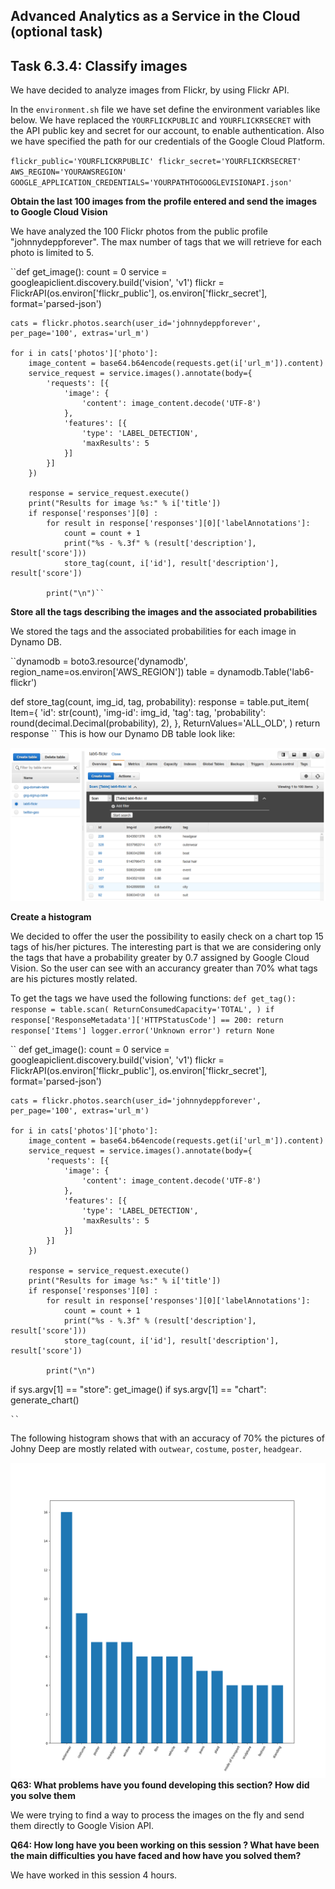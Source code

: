 ## Advanced Analytics as a Service in the Cloud (optional task) ##

## Task 6.3.4: Classify images ##

We have decided to analyze images from Flickr, by using Flickr API.

In the `environment.sh` file we have set define the environment variables like below.
We have replaced the `YOURFLICKPUBLIC` and `YOURFLICKRSECRET` with the API public key and secret for our account, to enable authentication.
Also we have specified the path for our credentials of the Google Cloud Platform.

``flickr_public='YOURFLICKRPUBLIC'
flickr_secret='YOURFLICKRSECRET'
AWS_REGION='YOURAWSREGION'
GOOGLE_APPLICATION_CREDENTIALS='YOURPATHTOGOOGLEVISIONAPI.json'``


**Obtain the last 100 images from the profile entered and send the images to Google Cloud Vision**

We have analyzed the 100 Flickr photos from the public profile "johnnydeppforever". The max number of tags that we will retrieve for each
photo is limited to 5.

``def get_image():
    count = 0
    service = googleapiclient.discovery.build('vision', 'v1')
    flickr = FlickrAPI(os.environ['flickr_public'], os.environ['flickr_secret'], format='parsed-json')

    cats = flickr.photos.search(user_id='johnnydeppforever', per_page='100', extras='url_m')

    for i in cats['photos']['photo']:
        image_content = base64.b64encode(requests.get(i['url_m']).content)
        service_request = service.images().annotate(body={
            'requests': [{
                'image': {
                    'content': image_content.decode('UTF-8')
                },
                'features': [{
                    'type': 'LABEL_DETECTION',
                    'maxResults': 5
                }]
            }]
        })

        response = service_request.execute()
        print("Results for image %s:" % i['title'])
        if response['responses'][0] :
            for result in response['responses'][0]['labelAnnotations']:
                count = count + 1
                print("%s - %.3f" % (result['description'], result['score']))
                store_tag(count, i['id'], result['description'], result['score'])

            print("\n")``

**Store all the tags describing the images and the associated probabilities**

We stored the tags and the associated probabilities for each image in Dynamo DB.

``dynamodb = boto3.resource('dynamodb', region_name=os.environ['AWS_REGION'])
table = dynamodb.Table('lab6-flickr')

def store_tag(count, img_id, tag, probability):
    response = table.put_item(
        Item={
            'id': str(count),
            'img-id': img_id,
            'tag': tag,
            'probability': round(decimal.Decimal(probability), 2),
        },
        ReturnValues='ALL_OLD',
    )
    return response
    ``
This is how our Dynamo DB table look like:

![alt text](https://github.com/ferdidolot/CLOUD-COMPUTING-CLASS-2018/blob/master/Lab6_Optional/Lab6_Task6.3_1.png)

**Create a histogram**

We decided to offer the user the possibility to easily check on a chart top 15 tags of his/her pictures.
The interesting part is that we are considering only the tags that have a probability greater by 0.7 assigned by Google Cloud Vision.
So the user can see with an accurancy greater than 70% what tags are his pictures mostly related.


To get the tags we have used the following functions:
``def get_tag():
    response = table.scan(
        ReturnConsumedCapacity='TOTAL',
    )
    if response['ResponseMetadata']['HTTPStatusCode'] == 200:
        return response['Items']
    logger.error('Unknown error')
    return None
    ``

``
def get_image():
    count = 0
    service = googleapiclient.discovery.build('vision', 'v1')
    flickr = FlickrAPI(os.environ['flickr_public'], os.environ['flickr_secret'], format='parsed-json')

    cats = flickr.photos.search(user_id='johnnydeppforever', per_page='100', extras='url_m')

    for i in cats['photos']['photo']:
        image_content = base64.b64encode(requests.get(i['url_m']).content)
        service_request = service.images().annotate(body={
            'requests': [{
                'image': {
                    'content': image_content.decode('UTF-8')
                },
                'features': [{
                    'type': 'LABEL_DETECTION',
                    'maxResults': 5
                }]
            }]
        })

        response = service_request.execute()
        print("Results for image %s:" % i['title'])
        if response['responses'][0] :
            for result in response['responses'][0]['labelAnnotations']:
                count = count + 1
                print("%s - %.3f" % (result['description'], result['score']))
                store_tag(count, i['id'], result['description'], result['score'])

            print("\n")

if sys.argv[1] == "store":
    get_image()
if sys.argv[1] == "chart":
    generate_chart()

    ``
The following histogram shows that with an accuracy of 70% the pictures of Johny Deep are mostly related with `outwear`,
`costume`, `poster`, `headgear`.


![alt text](https://github.com/ferdidolot/CLOUD-COMPUTING-CLASS-2018/blob/master/Lab6_Optional/Lab6_Task6.3_2.png)
**Q63: What problems have you found developing this section? How did you solve them**

We were trying to find a way to process the images on the fly and send them directly to Google Vision API.

**Q64: How long have you been working on this session ? What have been the main difficulties you have faced and how have you solved them?**

We have worked in this session 4 hours. 
